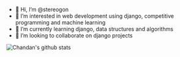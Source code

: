 - 👋 Hi, I’m @stereogon
- 👀 I’m interested in web development using django, competitive programming and machine learning
- 🌱 I’m currently learning django, data structures and algorithms
- 💞️ I’m looking to collaborate on django projects

![Chandan's github stats](https://github-readme-stats.vercel.app/api?username=stereogon)
<!---
stereogon/stereogon is a ✨ special ✨ repository because its `README.md` (this file) appears on your GitHub profile.
You can click the Preview link to take a look at your changes.
--->
